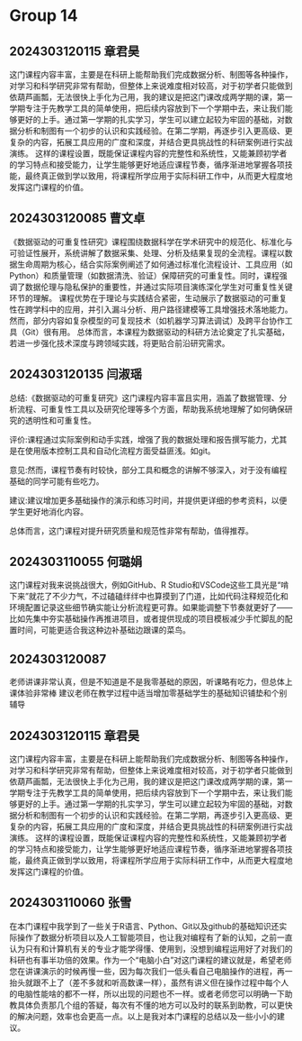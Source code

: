 # Group 14

## 2024303120115 章君昊
这门课程内容丰富，主要是在科研上能帮助我们完成数据分析、制图等各种操作，对学习和科学研究非常有帮助，但整体上来说难度相对较高，对于初学者只能做到依葫芦画瓢，无法很快上手化为己用，我的建议是把这门课改成两学期的课，第一学期专注于先教学工具的简单使用，把后续内容放到下一个学期中去，来让我们能够更好的上手。通过第一学期的扎实学习，学生可以建立起较为牢固的基础，对数据分析和制图有一个初步的认识和实践经验。在第二学期，再逐步引入更高级、更复杂的内容，拓展工具应用的广度和深度，并结合更具挑战性的科研案例进行实战演练。 这样的课程设置，既能保证课程内容的完整性和系统性，又能兼顾初学者的学习特点和接受能力，让学生能够更好地适应课程节奏，循序渐进地掌握各项技能，最终真正做到学以致用，将课程所学应用于实际科研工作中，从而更大程度地发挥这门课程的价值。

## 2024303120085 曹文卓

《数据驱动的可重复性研究》课程围绕数据科学在学术研究中的规范化、标准化与可验证性展开，系统讲解了数据采集、处理、分析及结果复现的全流程。课程以数据生命周期为核心，结合实际案例阐述了如何通过标准化流程设计、工具应用（如Python）和质量管理（如数据清洗、验证）保障研究的可重复性。同时，课程强调了数据伦理与隐私保护的重要性，并通过实际项目演练深化学生对可重复性关键环节的理解。
课程优势在于理论与实践结合紧密，生动展示了数据驱动的可重复性在跨学科中的应用，并引入漏斗分析、用户路径建模等工具增强技术落地能力。然而，部分内容如复杂模型的可复现技术（如机器学习算法调试）及跨平台协作工具（Git）很有用。
总体而言，本课程为数据驱动的科研方法论奠定了扎实基础，若进一步强化技术深度与跨领域实践，将更贴合前沿研究需求。

## 2024303120135 闫淑瑶

总结:《数据驱动的可重复研究》这门课程内容丰富且实用，涵盖了数据管理、分析流程、可重复性工具以及研究伦理等多个方面，帮助我系统地理解了如何确保研究的透明性和可重复性。

评价:课程通过实际案例和动手实践，增强了我的数据处理和报告撰写能力，尤其是在使用版本控制工具和自动化流程方面受益匪浅。如git。

意见:然而，课程节奏有时较快，部分工具和概念的讲解不够深入，对于没有编程基础的同学可能有些吃力。

建议:建议增加更多基础操作的演示和练习时间，并提供更详细的参考资料，以便学生更好地消化内容。

总体而言，这门课程对提升研究质量和规范性非常有帮助，值得推荐。

## 2024303110055 何璐娟

这门课程对我来说挑战很大，例如GitHub、R Studio和VSCode这些工具光是“啃下来”就花了不少力气，不过磕磕绊绊中也算摸到了门道，比如代码注释规范化和环境配置记录这些细节确实能让分析流程更可靠。如果能调整下节奏就更好了——比如先集中夯实基础操作再推进项目，或者提供现成的项目模板减少手忙脚乱的配置时间，可能更适合我这种边补基础边跟课的菜鸟。

## 2024303120087

老师讲课非常认真，但是不知道是不是我零基础的原因，听课略有吃力，但总体上课体验非常棒
建议老师在教学过程中适当增加零基础学生的基础知识铺垫和个别辅导

## 2024303120115 章君昊

这门课程内容丰富，主要是在科研上能帮助我们完成数据分析、制图等各种操作，对学习和科学研究非常有帮助，但整体上来说难度相对较高，对于初学者只能做到依葫芦画瓢，无法很快上手化为己用，我的建议是把这门课改成两学期的课，第一学期专注于先教学工具的简单使用，把后续内容放到下一个学期中去，来让我们能够更好的上手。通过第一学期的扎实学习，学生可以建立起较为牢固的基础，对数据分析和制图有一个初步的认识和实践经验。在第二学期，再逐步引入更高级、更复杂的内容，拓展工具应用的广度和深度，并结合更具挑战性的科研案例进行实战演练。 这样的课程设置，既能保证课程内容的完整性和系统性，又能兼顾初学者的学习特点和接受能力，让学生能够更好地适应课程节奏，循序渐进地掌握各项技能，最终真正做到学以致用，将课程所学应用于实际科研工作中，从而更大程度地发挥这门课程的价值。

## 2024303110060 张雪

在本门课程中我学到了一些关于R语言、Python、Git以及github的基础知识还实际操作了数据分析项目以及人工智能项目，也让我对编程有了新的认知，之前一直认为只有和计算机有关的专业才能学得懂、使用到，没想到编程运用好了对我们的科研也有事半功倍的效果。作为一个“电脑小白”对这门课程的建议就是，希望老师您在讲课演示的时候再慢一些，因为每次我们一低头看自己电脑操作的进程，再一抬头就跟不上了（差不多就和听高数课一样），虽然有讲义但在操作过程中每个人的电脑性能啥的都不一样，所以出现的问题也不一样。或者老师您可以明确一下助教具体负责那几个组的答疑，每次有不懂的地方可以及时的联系到助教，可以更快的解决问题，效率也会更高一点。以上是我对本门课程的总结以及一些小小的建议。
